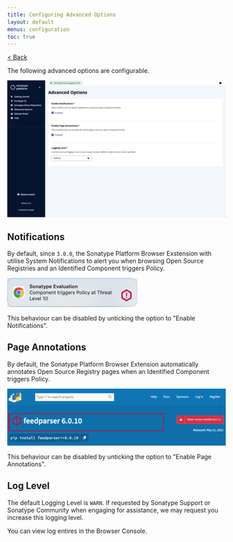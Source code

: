 ```yaml
---
title: Configuring Advanced Options
layout: default
menus: configuration
toc: true
---
```


[&lt; Back](./configuration.html)

The following advanced options are configurable.

<a href="./images/advanced-options.png">
    <img src="./images/advanced-options.png" alt="{{ image.alt }}" width="650" />
</a>

## Notifications

By default, since `3.0.0`, the Sonatype Platform Browser Exstension with utilise System Notifications to alert you when browsing Open Source Registries and an Identified Component triggers Policy.

<img src="./images/example-component-notification.png" alt="Example Component Notification" width="300" />

This behaviour can be disabled by unticking the option to "Enable Notifications".

## Page Annotations

By default, the Sonatype Platform Browser Extension automatically annotates Open Source Registry pages when an Identified Component triggers Policy.

<img src="./images/example-page-annotation.png" alt="Example Open Source Registry with Page Annotation" width="600" />

This behaviour can be disabled by unticking the option to "Enable Page Annotations".

## Log Level

The default Logging Level is `WARN`. If requested by Sonatype Support or Sonatype Community when engaging for assistance, we may request you increase this logging level.

You can view log entires in the Browser Console.